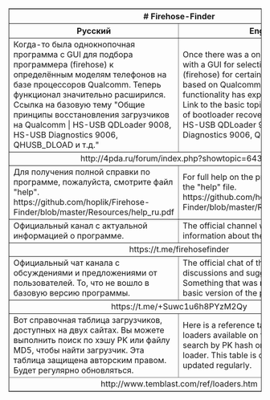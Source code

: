<table border="1">
  <thead>
    <tr>
      <th colspan="2">
        # Firehose-Finder
      </th>
    </tr>
  </thead>
<tbody>
  <tr>
    <th>
      Русский
    </th>
    <th>
      English
    </th>
  </tr>
  <tr>
    <td>
      Когда-то была однокнопочная программа с GUI для подбора программера (firehose) к определённым моделям телефонов на базе процессоров Qualcomm. Теперь функционал значительно расширился. Ссылка на базовую тему       "Общие принципы восстановления загрузчиков на Qualcomm | HS-USB QDLoader 9008, HS-USB Diagnostics 9006, QHUSB_DLOAD и т.д."
    </td>
    <td>
      Once there was a one-button program with a GUI for selecting a programmer (firehose) for certain models of phones based on Qualcomm processors. Now the functionality has expanded significantly. Link to the        basic topic "General principles of bootloader recovery on Qualcomm | HS-USB QDLoader 9008, HS-USB Diagnostics 9006, QHUSB_DLOAD, etc."
    </td>
  </tr>
  <tr>
    <td colspan="2" align="center">
      http://4pda.ru/forum/index.php?showtopic=643084
    </td>
  </tr>
  <tr>
    <td>
      Для получения полной справки по программе, пожалуйста, смотрите файл "help".<br>
      https://github.com/hoplik/Firehose-Finder/blob/master/Resources/help_ru.pdf
    </td>
    <td>
      For full help on the program, please see the "help" file.<br>
      https://github.com/hoplik/Firehose-Finder/blob/master/Resources/help_en.pdf
    </td>
  </tr>
  <tr>
    <td>
      Официальный канал с актуальной информацией о программе.
    </td>
    <td>
      The official channel with up-to-date information about the program.
    </td>
  </tr>
  <tr>
    <td colspan="2" align="center">
      https://t.me/firehosefinder
    </td>
  </tr>
    <tr>
    <td>
      Официальный чат канала с обсуждениями и предложениями от пользователей. То, что не вошло в базовую версию программы.
    </td>
    <td>
      The official chat of the channel with discussions and suggestions from users. Something that was not included in the basic version of the program.
    </td>
  </tr>
  <tr>
    <td colspan="2" align="center">
      https://t.me/+Suwc1u6h8PYzM2Qy
    </td>
  </tr>
</tbody>
<tfoot>
  <tr>
    <td>
      Вот справочная таблица загрузчиков, доступных на двух сайтах.
      Вы можете выполнить поиск по хэшу PK или файлу MD5, чтобы найти загрузчик.
      Эта таблица защищена авторским правом.
      Будет регулярно обновляться.
    </td>
    <td>
      Here is a reference table of Firehose loaders available on two sites.
      You can search by PK hash or file MD5 to locate a loader.
      This table is copyright.
      It should be updated regularly.
    </td>
  </tr>
  <tr>
    <td colspan="2" align="center">
      http://www.temblast.com/ref/loaders.htm
    </td>
  </tr>
</tfoot>
</table>
